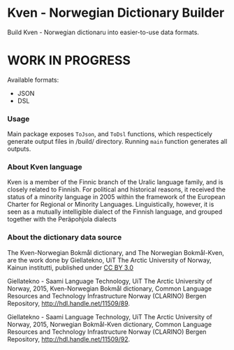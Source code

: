 # Kven - Norwegian Dictionary Builder

Build Kven - Norwegian dictionaru into easier-to-use data formats.

# WORK IN PROGRESS

Available formats:
- JSON
- DSL

### Usage

Main package exposes `ToJson`, and `ToDsl` functions, which respecticely generate output files in /build/ directory. Running `main` function generates all outputs.

### About Kven language

Kven is a member of the Finnic branch of the Uralic language family, and is closely related to Finnish. For political and historical reasons, it received the status of a minority language in 2005 within the framework of the European Charter for Regional or Minority Languages. Linguistically, however, it is seen as a mutually intelligible dialect of the Finnish language, and grouped together with the Peräpohjola dialects 

### About the dictionary data source

The Kven-Norwegian Bokmål dictionary, and The Norwegian Bokmål-Kven, are the work done by Giellatekno, UiT The Arctic University of Norway, Kainun institutti, published under [CC BY 3.0](https://creativecommons.org/licenses/by/3.0/)

Giellatekno - Saami Language Technology, UiT The Arctic University of Norway, 2015, Kven-Norwegian Bokmål dictionary, Common Language Resources and Technology Infrastructure Norway (CLARINO) Bergen Repository, http://hdl.handle.net/11509/89.

Giellatekno - Saami Language Technology, UiT The Arctic University of Norway, 2015, Norwegian Bokmål-Kven dictionary, Common Language Resources and Technology Infrastructure Norway (CLARINO) Bergen Repository, http://hdl.handle.net/11509/92.
